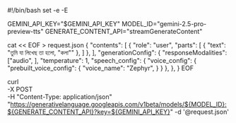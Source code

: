 #!/bin/bash
set -e -E

GEMINI_API_KEY="$GEMINI_API_KEY"
MODEL_ID="gemini-2.5-pro-preview-tts"
GENERATE_CONTENT_API="streamGenerateContent"

cat << EOF > request.json
{
    "contents": [
      {
        "role": "user",
        "parts": [
          {
            "text": "তুমি যা লিখেছ তা হলো, \"কলা\""
          },
        ]
      },
    ],
    "generationConfig": {
      "responseModalities": ["audio", ],
      "temperature": 1,
      "speech_config": {
        "voice_config": {
          "prebuilt_voice_config": {
            "voice_name": "Zephyr",
          }
        }
      },
    },
}
EOF

curl \
-X POST \
-H "Content-Type: application/json" \
"https://generativelanguage.googleapis.com/v1beta/models/${MODEL_ID}:${GENERATE_CONTENT_API}?key=${GEMINI_API_KEY}" -d '@request.json'
